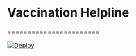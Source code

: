 # Vaccination Helpline
=======================

[![Deploy](https://www.herokucdn.com/deploy/button.svg)](https://heroku.com/deploy)
